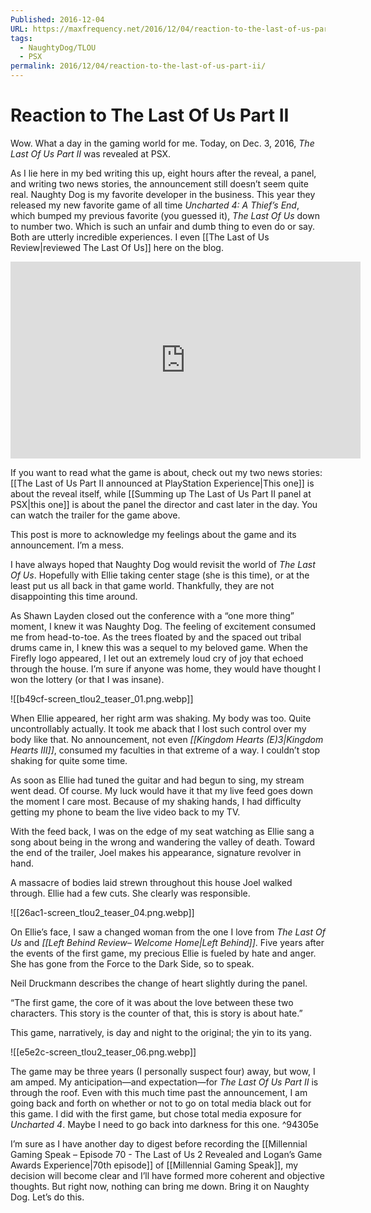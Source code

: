 ```yaml
---
Published: 2016-12-04
URL: https://maxfrequency.net/2016/12/04/reaction-to-the-last-of-us-part-ii/
tags:
  - NaughtyDog/TLOU
  - PSX
permalink: 2016/12/04/reaction-to-the-last-of-us-part-ii/
---
```

# Reaction to The Last Of Us Part II

Wow. What a day in the gaming world for me. Today, on Dec. 3, 2016, *The Last Of Us Part II* was revealed at PSX.

As I lie here in my bed writing this up, eight hours after the reveal, a panel, and writing two news stories, the announcement still doesn’t seem quite real. Naughty Dog is my favorite developer in the business. This year they released my new favorite game of all time *Uncharted 4: A Thief’s End*, which bumped my previous favorite (you guessed it), *The Last Of Us* down to number two. Which is such an unfair and dumb thing to even do or say. Both are utterly incredible experiences. I even [[The Last of Us Review|reviewed The Last Of Us]] here on the blog.

<div class=iframe-container>
<iframe width="560" height="315" src="https://www.youtube-nocookie.com/embed/W2Wnvvj33Wo?si=WTPIfHX-8KxQOq9a" title="YouTube video player" frameborder="0" allow="accelerometer; autoplay; clipboard-write; encrypted-media; gyroscope; picture-in-picture; web-share" allowfullscreen></iframe>
</div>

If you want to read what the game is about, check out my two news stories: [[The Last of Us Part II announced at PlayStation Experience|This one]] is about the reveal itself, while [[Summing up The Last of Us Part II panel at PSX|this one]] is about the panel the director and cast later in the day. You can watch the trailer for the game above.

This post is more to acknowledge my feelings about the game and its announcement. I’m a mess.

I have always hoped that Naughty Dog would revisit the world of *The Last Of Us*. Hopefully with Ellie taking center stage (she is this time), or at the least put us all back in that game world. Thankfully, they are not disappointing this time around.

As Shawn Layden closed out the conference with a “one more thing” moment, I knew it was Naughty Dog. The feeling of excitement consumed me from head-to-toe. As the trees floated by and the spaced out tribal drums came in, I knew this was a sequel to my beloved game. When the Firefly logo appeared, I let out an extremely loud cry of joy that echoed through the house. I’m sure if anyone was home, they would have thought I won the lottery (or that I was insane).

![[b49cf-screen_tlou2_teaser_01.png.webp]]

When Ellie appeared, her right arm was shaking. My body was too. Quite uncontrollably actually. It took me aback that I lost such control over my body like that. No announcement, not even *[[Kingdom Hearts (E)3|Kingdom Hearts III]]*, consumed my faculties in that extreme of a way. I couldn’t stop shaking for quite some time.

As soon as Ellie had tuned the guitar and had begun to sing, my stream went dead. Of course. My luck would have it that my live feed goes down the moment I care most. Because of my shaking hands, I had difficulty getting my phone to beam the live video back to my TV.

With the feed back, I was on the edge of my seat watching as Ellie sang a song about being in the wrong and wandering the valley of death. Toward the end of the trailer, Joel makes his appearance, signature revolver in hand.

A massacre of bodies laid strewn throughout this house Joel walked through. Ellie had a few cuts. She clearly was responsible.

![[26ac1-screen_tlou2_teaser_04.png.webp]]

On Ellie’s face, I saw a changed woman from the one I love from *The Last Of Us* and *[[Left Behind Review– Welcome Home|Left Behind]]*. Five years after the events of the first game, my precious Ellie is fueled by hate and anger. She has gone from the Force to the Dark Side, so to speak.

Neil Druckmann describes the change of heart slightly during the panel.

“The first game, the core of it was about the love between these two characters. This story is the counter of that, this is story is about hate.”

This game, narratively, is day and night to the original; the yin to its yang.

![[e5e2c-screen_tlou2_teaser_06.png.webp]]

The game may be three years (I personally suspect four) away, but wow, I am amped. My anticipation—and expectation—for *The Last Of Us Part II* is through the roof. Even with this much time past the announcement, I am going back and forth on whether or not to go on total media black out for this game. I did with the first game, but chose total media exposure for *Uncharted 4*. Maybe I need to go back into darkness for this one. ^94305e

I’m sure as I have another day to digest before recording the [[Millennial Gaming Speak – Episode 70 - The Last of Us 2 Revealed and Logan’s Game Awards Experience|70th episode]] of [[Millennial Gaming Speak]], my decision will become clear and I’ll have formed more coherent and objective thoughts. But right now, nothing can bring me down. Bring it on Naughty Dog. Let’s do this.